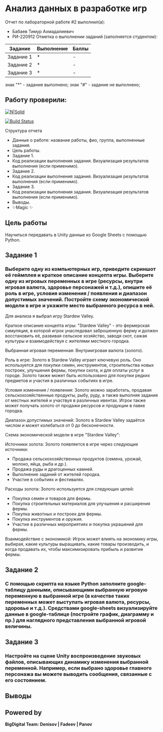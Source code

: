# Анализ данных в разработке игр
Отчет по лабораторной работе #2 выполнил(а):
- Бабаев Тимур Ахмадалиевич
- РИ-220912
Отметка о выполнении заданий (заполняется студентом):

| Задание | Выполнение | Баллы |
| ------ | ------ | ------ |
| Задание 1 | * | - |
| Задание 2 | * | - |
| Задание 3 | * | - |

знак "*" - задание выполнено; знак "#" - задание не выполнено;

Работу проверили:
-

[![N|Solid](https://cldup.com/dTxpPi9lDf.thumb.png)](https://nodesource.com/products/nsolid)

[![Build Status](https://travis-ci.org/joemccann/dillinger.svg?branch=master)](https://travis-ci.org/joemccann/dillinger)

Структура отчета

- Данные о работе: название работы, фио, группа, выполненные задания.
- Цель работы.
- Задание 1.
- Код реализации выполнения задания. Визуализация результатов выполнения (если применимо).
- Задание 2.
- Код реализации выполнения задания. Визуализация результатов выполнения (если применимо).
- Задание 3.
- Код реализации выполнения задания. Визуализация результатов выполнения (если применимо).
- Выводы.
- ✨Magic ✨

## Цель работы
Научиться передавать в Unity данные из Google Sheets с помощью Python.

## Задание 1
### Выберите одну из компьютерных игр, приведите скриншот её геймплея и краткое описание концепта игры. Выберите одну из игровых переменных в игре (ресурсы, внутри игровая валюта, здоровье персонажей и т.д.), опишите её роль в игре, условия изменения / появления и диапазон допустимых значений. Постройте схему экономической модели в игре и укажите место выбранного ресурса в ней.

Для анализа я выбрал игру Stardew Valley.

Краткое описание концепта игры: "Stardew Valley" - это фермерская симуляция, в которой игрок унаследовал заброшенную ферму и должен восстановить её, развивая сельское хозяйство, заводя скот, сажая культуры и взаимодействуя с жителями местного городка.

Выбранная игровая переменная: Внутриигровая валюта (золото).

Роль в игре: Золото в Stardew Valley играет ключевую роль. Оно используется для покупки семян, инструментов, строительства новых построек, улучшения фермы, покупки скота, и для оплаты услуг в городе. Золото также может быть использовано для покупки редких предметов и участия в различных событиях в игре.

Условия изменения / появления: Золото можно заработать, продавая сельскохозяйственные продукты, рыбу, руду, а также выполняя задания от местных жителей и участвуя в различных ивентах. Игрок также может получать золото от продажи ресурсов и продукции в лавке городка.

Диапазон допустимых значений: Золото в Stardew Valley задаётся числом и может колебаться от 0 до бесконечности.

Схема экономической модели в игре "Stardew Valley":

Источники золота: Золото появляется в игре через следующие источники:
- Продажа сельскохозяйственных продуктов (семена, урожай, молоко, яйца, рыба и др.).
- Продажа руды и драгоценных камней.
- Выполнение заданий от жителей городка.
- Участие в событиях и фестивалях.

Расходы золота: Золото используется для следующих целей:

- Покупка семян и товаров для фермы.
- Покупка строительных материалов для улучшения и расширения фермы.
- Покупка животных и построек для фермы.
- Покупка инструментов и оружия.
- Участие в различных мероприятиях и покупка украшений для фермы.

Взаимодействие с экономикой: Игрок может влиять на экономику игры, выбирая, какие культуры выращивать, какие товары производить, и когда продавать их, чтобы максимизировать прибыль и развитие фермы.

## Задание 2
### С помощью скрипта на языке Python заполните google-таблицу данными, описывающими выбранную игровую переменную в выбранной игре (в качестве таких переменных может выступать игровая валюта, ресурсы, здоровье и т.д.). Средствами google-sheets визуализируйте данные в google-таблице (постройте график, диаграмму и пр.) для наглядного представления выбранной игровой величины.

## Задание 3
### Настройте на сцене Unity воспроизведение звуковых файлов, описывающих динамику изменения выбранной переменной. Например, если выбрано здоровье главного персонажа вы можете выводить сообщения, связанные с его состоянием.


## Выводы


## Powered by

**BigDigital Team: Denisov | Fadeev | Panov**

